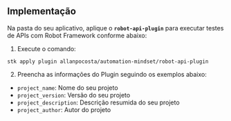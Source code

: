 ## Implementação

Na pasta do seu aplicativo, aplique o **`robot-api-plugin`** para executar testes de APIs com Robot Framework conforme abaixo:

1. Execute o comando:

```
stk apply plugin allanpocosta/automation-mindset/robot-api-plugin
```

2. Preencha as informações do Plugin seguindo os exemplos abaixo:

- `project_name`: Nome do seu projeto
- `project_version`: Versão do seu projeto
- `project_description`: Descrição resumida do seu projeto
- `project_author`: Autor do projeto